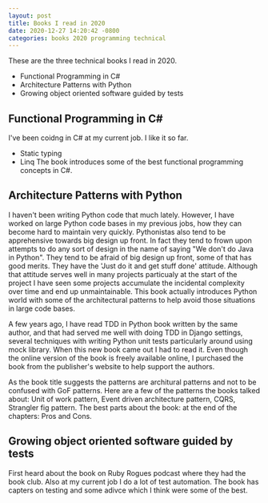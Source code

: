 ```yaml
---
layout: post
title: Books I read in 2020
date: 2020-12-27 14:20:42 -0800
categories: books 2020 programming technical
---
```


These are the three technical books I read in 2020.
- Functional Programming in C#
- Architecture Patterns with Python
- Growing object oriented software guided by tests

## Functional Programming in C\#
I've been coidng in C# at my current job. I like it so far.
* Static typing
* Linq
The book introduces some of the best functional programming concepts in C#.

## Architecture Patterns with Python
I haven't been writing Python code that much lately. However, I have worked on large Python code bases in my previous jobs, how they can become hard to maintain very quickly.
Pythonistas also tend to be apprehensive towards big design up front. In fact they tend to frown upon attempts to do any sort of design in the name of saying "We don't do Java in Python". They tend to be afraid of big design up front, some of that has good merits. They have the 'Just do it and get stuff done' attitude. Although that attitude serves well in many projects particualy at the start of the project I have seen some projects accumulate the incidental complexity over time and end up unmaintainable. This book actually introduces Python world with some of the architectural patterns to help avoid those situations in large code bases.

A few years ago, I have read TDD in Python book written by the same author, and that had served me well with doing TDD in Django settings, several techniques with writing Python unit tests particularly around using mock library. When this new book came out I had to read it. Even though the online version of the book is freely available online, I purchased the book from the publisher's website to help support the authors. 

As the book title suggests the patterns are architural patterns and not to be confused with GoF patterns. Here are a few of the patterns the books talked about: Unit of work pattern, Event driven architecture pattern, CQRS, Strangler fig pattern.
The best parts about the book: at the end of the chapters: Pros and Cons.

## Growing object oriented software guided by tests
First heard about the book on Ruby Rogues podcast where they had the book club.
Also at my current job I do a lot of test automation.
The book has capters on testing and some adivce which I think were some of the best.
